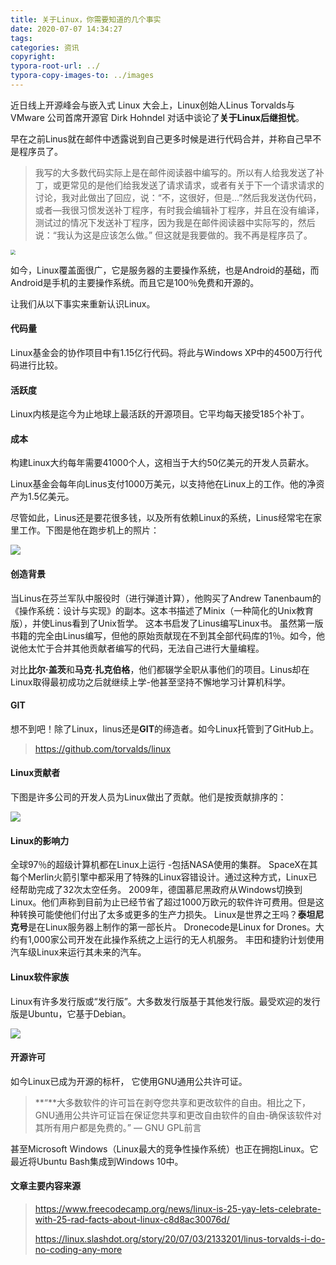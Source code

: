 ```yaml
---
title: 关于Linux，你需要知道的几个事实
date: 2020-07-07 14:34:27
tags: 
categories: 资讯
copyright:
typora-root-url: ../
typora-copy-images-to: ../images
---
```


近日线上开源峰会与嵌入式 Linux 大会上，Linux创始人Linus Torvalds与VMware 公司首席开源官 Dirk Hohndel 对话中谈论了**关于Linux后继担忧**。

早在之前Linus就在邮件中透露说到自己更多时候是进行代码合并，并称自己早不是程序员了。

> 我写的大多数代码实际上是在邮件阅读器中编写的。所以有人给我发送了补丁，或更常见的是他们给我发送了请求请求，或者有关于下一个请求请求的讨论，我对此做出了回应，说：“不，这很好，但是...”然后我发送伪代码，或者—我很习惯发送补丁程序，有时我会编辑补丁程序，并且在没有编译，测试过的情况下发送补丁程序，因为我是在邮件阅读器中实际写的，然后说：“我认为这是应该怎么做。” 但这就是我要做的。我不再是程序员了。



<img src="/images/Linus_Torvalds.jpg" style="zoom:50%;" />

如今，Linux覆盖面很广，它是服务器的主要操作系统，也是Android的基础，而Android是手机的主要操作系统。而且它是100％免费和开源的。

让我们从以下事实来重新认识Linux。

#### 代码量

Linux基金会的协作项目中有1.15亿行代码。将此与Windows XP中的4500万行代码进行比较。

#### 活跃度

Linux内核是迄今为止地球上最活跃的开源项目。它平均每天接受185个补丁。

#### 成本

构建Linux大约每年需要41000个人，这相当于大约50亿美元的开发人员薪水。

Linux基金会每年向Linus支付1000万美元，以支持他在Linux上的工作。他的净资产为1.5亿美元。

尽管如此，Linus还是要花很多钱，以及所有依赖Linux的系统，Linus经常宅在家里工作。下图是他在跑步机上的照片：

![](/images/pb.png)



#### 创造背景

当Linus在芬兰军队中服役时（进行弹道计算），他购买了Andrew Tanenbaum的《操作系统：设计与实现》的副本。这本书描述了Minix（一种简化的Unix教育版），并使Linus看到了Unix哲学。
这本书启发了Linus编写Linux书。
虽然第一版书籍的完全由Linus编写，但他的原始贡献现在不到其全部代码库的1％。如今，他说他太忙于合并其他贡献者编写的代码，无法自己进行大量编程。

对比**比尔·盖茨**和**马克·扎克伯格**，他们都辍学全职从事他们的项目。Linus却在Linux取得最初成功之后就继续上学-他甚至坚持不懈地学习计算机科学。

#### GIT

想不到吧！除了Linux，linus还是**GIT**的缔造者。如今Linux托管到了GitHub上。

> https://github.com/torvalds/linux



#### Linux贡献者

下图是许多公司的开发人员为Linux做出了贡献。他们是按贡献排序的：

![](/images/gx.png)

#### Linux的影响力

全球97％的超级计算机都在Linux上运行 -包括NASA使用的集群。
SpaceX在其每个Merlin火箭引擎中都采用了特殊的Linux容错设计。通过这种方式，Linux已经帮助完成了32次太空任务。
2009年，德国慕尼黑政府从Windows切换到Linux。他们声称到目前为止已经节省了超过1000万欧元的软件许可费用。但是这种转换可能使他们付出了太多或更多的生产力损失。
Linux是世界之王吗？**泰坦尼克号**是在Linux服务器上制作的第一部长片。
Dronecode是Linux for Drones。大约有1,000家公司开发在此操作系统之上运行的无人机服务。
丰田和捷豹计划使用汽车级Linux来运行其未来的汽车。

#### Linux软件家族

Linux有许多发行版或“发行版”。大多数发行版基于其他发行版。最受欢迎的发行版是Ubuntu，它基于Debian。

![](/images/jz.png)



#### 开源许可

如今Linux已成为开源的标杆， 它使用GNU通用公共许可证。

> **“**大多数软件的许可旨在剥夺您共享和更改软件的自由。相比之下，GNU通用公共许可证旨在保证您共享和更改自由软件的自由-确保该软件对其所有用户都是免费的。” — GNU GPL前言

甚至Microsoft Windows（Linux最大的竞争性操作系统）也正在拥抱Linux。它最近将Ubuntu Bash集成到Windows 10中。



#### 文章主要内容来源

> https://www.freecodecamp.org/news/linux-is-25-yay-lets-celebrate-with-25-rad-facts-about-linux-c8d8ac30076d/
>
> https://linux.slashdot.org/story/20/07/03/2133201/linus-torvalds-i-do-no-coding-any-more

